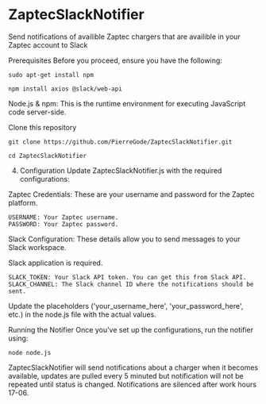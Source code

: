 # ZaptecSlackNotifier
Send notifications of availible Zaptec chargers that are availible in your Zaptec account to Slack

Prerequisites
Before you proceed, ensure you have the following:
```
sudo apt-get install npm
```
```
npm install axios @slack/web-api
```
Node.js & npm: This is the runtime environment for executing JavaScript code server-side.

Clone this repository
```
git clone https://github.com/PierreGode/ZaptecSlackNotifier.git
```
```
cd ZaptecSlackNotifier
```
4. Configuration
Update ZaptecSlackNotifier.js with the required configurations:

Zaptec Credentials: These are your username and password for the Zaptec platform.
```
USERNAME: Your Zaptec username.
PASSWORD: Your Zaptec password.
```
Slack Configuration: These details allow you to send messages to your Slack workspace.

Slack application is required.
```
SLACK_TOKEN: Your Slack API token. You can get this from Slack API.
SLACK_CHANNEL: The Slack channel ID where the notifications should be sent.
```
Update the placeholders ('your_username_here', 'your_password_here', etc.) in the node.js file with the actual values.

Running the Notifier
Once you've set up the configurations, run the notifier using:
```
node node.js
```
ZaptecSlackNotifier will send notifications about a charger when it becomes available, updates are pulled every 5 minuted but notification will not be repeated until status is changed.
Notifications are silenced after work hours 17-06.



